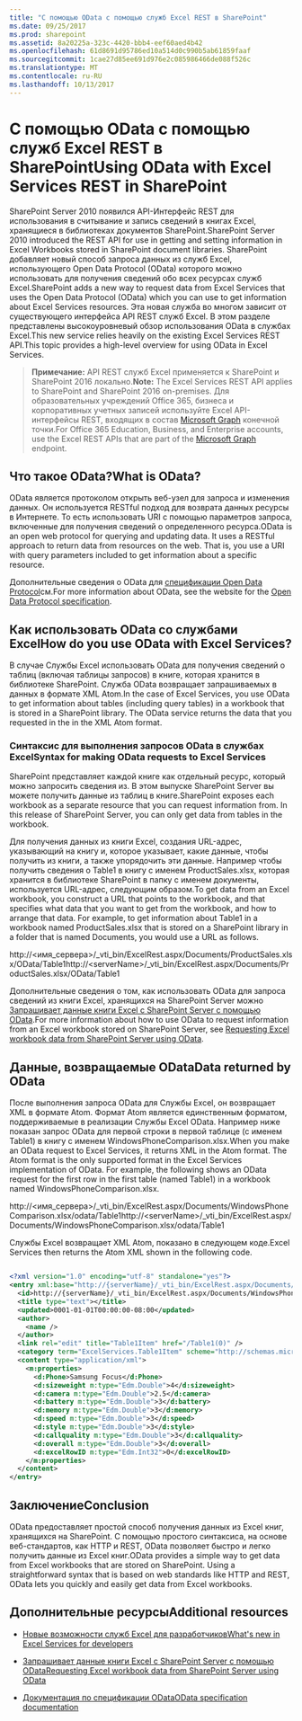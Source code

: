 ```yaml
---
title: "С помощью OData с помощью служб Excel REST в SharePoint"
ms.date: 09/25/2017
ms.prod: sharepoint
ms.assetid: 8a20225a-323c-4420-bbb4-eef60aed4b42
ms.openlocfilehash: 61d8691d95786ed10a514d0c990b5ab61859faaf
ms.sourcegitcommit: 1cae27d85ee691d976e2c085986466de088f526c
ms.translationtype: MT
ms.contentlocale: ru-RU
ms.lasthandoff: 10/13/2017
---
```

# <a name="using-odata-with-excel-services-rest-in-sharepoint"></a><span data-ttu-id="0e2ad-102">С помощью OData с помощью служб Excel REST в SharePoint</span><span class="sxs-lookup"><span data-stu-id="0e2ad-102">Using OData with Excel Services REST in SharePoint</span></span>
<span data-ttu-id="0e2ad-103">SharePoint Server 2010 появился API-Интерфейс REST для использования в считывание и запись сведений в книгах Excel, хранящиеся в библиотеках документов SharePoint.</span><span class="sxs-lookup"><span data-stu-id="0e2ad-103">SharePoint Server 2010 introduced the REST API for use in getting and setting information in Excel Workbooks stored in SharePoint document libraries.</span></span> <span data-ttu-id="0e2ad-104">SharePoint добавляет новый способ запроса данных из служб Excel, использующего Open Data Protocol (OData) которого можно использовать для получения сведений обо всех ресурсах служб Excel.</span><span class="sxs-lookup"><span data-stu-id="0e2ad-104">SharePoint adds a new way to request data from Excel Services that uses the Open Data Protocol (OData) which you can use to get information about Excel Services resources.</span></span> <span data-ttu-id="0e2ad-105">Эта новая служба во многом зависит от существующего интерфейса API REST служб Excel. В этом разделе представлены высокоуровневый обзор использования OData в службах Excel.</span><span class="sxs-lookup"><span data-stu-id="0e2ad-105">This new service relies heavily on the existing Excel Services REST API.This topic provides a high-level overview for using OData in Excel Services.</span></span>
> <span data-ttu-id="0e2ad-106">**Примечание:** API REST служб Excel применяется к SharePoint и SharePoint 2016 локально.</span><span class="sxs-lookup"><span data-stu-id="0e2ad-106">**Note:** The Excel Services REST API applies to SharePoint and SharePoint 2016 on-premises.</span></span> <span data-ttu-id="0e2ad-107">Для образовательных учреждений Office 365, бизнеса и корпоративных учетных записей используйте Excel API-интерфейсы REST, входящих в состав [Microsoft Graph](http://graph.microsoft.io/en-us/docs/api-reference/v1.0/resources/excel
> ) конечной точки.</span><span class="sxs-lookup"><span data-stu-id="0e2ad-107">For Office 365 Education, Business, and Enterprise accounts, use the Excel REST APIs that are part of the  [Microsoft Graph](http://graph.microsoft.io/en-us/docs/api-reference/v1.0/resources/excel
) endpoint.</span></span>
  
    
    


## <a name="what-is-odata"></a><span data-ttu-id="0e2ad-108">Что такое OData?</span><span class="sxs-lookup"><span data-stu-id="0e2ad-108">What is OData?</span></span>
<span data-ttu-id="0e2ad-109"><a name="xlsWhatIsOdata"> </a></span><span class="sxs-lookup"><span data-stu-id="0e2ad-109"></span></span>

<span data-ttu-id="0e2ad-p103">OData является протоколом открыть веб-узел для запроса и изменения данных. Он используется RESTful подход для возврата данных ресурсы в Интернете. То есть использовать URI с помощью параметров запроса, включенные для получения сведений о определенного ресурса.</span><span class="sxs-lookup"><span data-stu-id="0e2ad-p103">OData is an open web protocol for querying and updating data. It uses a RESTful approach to return data from resources on the web. That is, you use a URI with query parameters included to get information about a specific resource.</span></span>
  
    
    
<span data-ttu-id="0e2ad-113">Дополнительные сведения о OData для  [спецификации Open Data Protocol](http://www.odata.org)см.</span><span class="sxs-lookup"><span data-stu-id="0e2ad-113">For more information about OData, see the website for the  [Open Data Protocol specification](http://www.odata.org).</span></span>
  
    
    

## <a name="how-do-you-use-odata-with-excel-services"></a><span data-ttu-id="0e2ad-114">Как использовать OData со службами Excel</span><span class="sxs-lookup"><span data-stu-id="0e2ad-114">How do you use OData with Excel Services?</span></span>
<span data-ttu-id="0e2ad-115"><a name="xlsHowUseOdata"> </a></span><span class="sxs-lookup"><span data-stu-id="0e2ad-115"></span></span>

<span data-ttu-id="0e2ad-p104">В случае Службы Excel использовать OData для получения сведений о таблиц (включая таблицы запросов) в книге, которая хранится в библиотеке SharePoint. Служба OData возвращает запрашиваемых в данных в формате XML Atom.</span><span class="sxs-lookup"><span data-stu-id="0e2ad-p104">In the case of Excel Services, you use OData to get information about tables (including query tables) in a workbook that is stored in a SharePoint library. The OData service returns the data that you requested in the in the XML Atom format.</span></span>
  
    
    

### <a name="syntax-for-making-odata-requests-to-excel-services"></a><span data-ttu-id="0e2ad-118">Синтаксис для выполнения запросов OData в службах Excel</span><span class="sxs-lookup"><span data-stu-id="0e2ad-118">Syntax for making OData requests to Excel Services</span></span>
<span data-ttu-id="0e2ad-119"><a name="xlsOdataSyntax"> </a></span><span class="sxs-lookup"><span data-stu-id="0e2ad-119"></span></span>

<span data-ttu-id="0e2ad-p105">SharePoint представляет каждой книге как отдельный ресурс, который можно запросить сведения из. В этом выпуске SharePoint Server вы можете получить данные из таблиц в книге.</span><span class="sxs-lookup"><span data-stu-id="0e2ad-p105">SharePoint exposes each workbook as a separate resource that you can request information from. In this release of SharePoint Server, you can only get data from tables in the workbook.</span></span>
  
    
    
<span data-ttu-id="0e2ad-p106">Для получения данных из книги Excel, создания URL-адрес, указывающий на книгу и, которое указывает, какие данные, чтобы получить из книги, а также упорядочить эти данные. Например чтобы получить сведения о Table1 в книгу с именем ProductSales.xlsx, которая хранится в библиотеке SharePoint в папку с именем документы, используется URL-адрес, следующим образом.</span><span class="sxs-lookup"><span data-stu-id="0e2ad-p106">To get data from an Excel workbook, you construct a URL that points to the workbook, and that specifies what data that you want to get from the workbook, and how to arrange that data. For example, to get information about Table1 in a workbook named ProductSales.xlsx that is stored on a SharePoint library in a folder that is named Documents, you would use a URL as follows.</span></span>
  
    
    
<span data-ttu-id="0e2ad-124">http://\<имя_сервера\>/_vti_bin/ExcelRest.aspx/Documents/ProductSales.xlsx/OData/Table1</span><span class="sxs-lookup"><span data-stu-id="0e2ad-124">http://\<serverName\>/_vti_bin/ExcelRest.aspx/Documents/ProductSales.xlsx/OData/Table1</span></span>
  
    
    
<span data-ttu-id="0e2ad-125">Дополнительные сведения о том, как использовать OData для запроса сведений из книги Excel, хранящихся на SharePoint Server можно  [Запрашивает данные книги Excel с SharePoint Server с помощью OData](requesting-excel-workbook-data-from-sharepoint-server-using-odata.md).</span><span class="sxs-lookup"><span data-stu-id="0e2ad-125">For more information about how to use OData to request information from an Excel workbook stored on SharePoint Server, see  [Requesting Excel workbook data from SharePoint Server using OData](requesting-excel-workbook-data-from-sharepoint-server-using-odata.md).</span></span>
  
    
    

## <a name="data-returned-by-odata"></a><span data-ttu-id="0e2ad-126">Данные, возвращаемые OData</span><span class="sxs-lookup"><span data-stu-id="0e2ad-126">Data returned by OData</span></span>
<span data-ttu-id="0e2ad-127"><a name="xlsOdataReturnData"> </a></span><span class="sxs-lookup"><span data-stu-id="0e2ad-127"></span></span>

<span data-ttu-id="0e2ad-p107">После выполнения запроса OData для Службы Excel, он возвращает XML в формате Atom. Формат Atom является единственным форматом, поддерживаемые в реализации Службы Excel OData. Например ниже показан запрос OData для первой строки в первой таблице (с именем Table1) в книгу с именем WindowsPhoneComparison.xlsx.</span><span class="sxs-lookup"><span data-stu-id="0e2ad-p107">When you make an OData request to Excel Services, it returns XML in the Atom format. The Atom format is the only supported format in the Excel Services implementation of OData. For example, the following shows an OData request for the first row in the first table (named Table1) in a workbook named WindowsPhoneComparison.xlsx.</span></span>
  
    
    
<span data-ttu-id="0e2ad-131">http://\<имя_сервера\>/_vti_bin/ExcelRest.aspx/Documents/WindowsPhoneComparison.xlsx/odata/Table1</span><span class="sxs-lookup"><span data-stu-id="0e2ad-131">http://\<serverName\>/_vti_bin/ExcelRest.aspx/Documents/WindowsPhoneComparison.xlsx/odata/Table1</span></span>
  
    
    
<span data-ttu-id="0e2ad-132">Службы Excel возвращает XML Atom, показано в следующем коде.</span><span class="sxs-lookup"><span data-stu-id="0e2ad-132">Excel Services then returns the Atom XML shown in the following code.</span></span>
  
    
    



```XML

<?xml version="1.0" encoding="utf-8" standalone="yes"?>
<entry xml:base="http://{serverName}/_vti_bin/ExcelRest.aspx/Documents/WindowsPhoneComparison.xlsx/OData" xmlns:d="http://schemas.microsoft.com/ado/2007/08/dataservices" xmlns:m="http://schemas.microsoft.com/ado/2007/08/dataservices/metadata" m:etag="W/&amp;quot;datetime'0001-01-01T00%3A00%3A00'&amp;quot;" xmlns="http://www.w3.org/2005/Atom">
  <id>http://{serverName}/_vti_bin/ExcelRest.aspx/Documents/WindowsPhoneComparison.xlsx/OData/Table1(0)</id>
  <title type="text"></title>
  <updated>0001-01-01T00:00:00-08:00</updated>
  <author>
    <name />
  </author>
  <link rel="edit" title="Table1Item" href="/Table1(0)" />
  <category term="ExcelServices.Table1Item" scheme="http://schemas.microsoft.com/ado/2007/08/dataservices/scheme" />
  <content type="application/xml">
    <m:properties>
      <d:Phone>Samsung Focus</d:Phone>
      <d:sizeweight m:type="Edm.Double">4</d:sizeweight>
      <d:camera m:type="Edm.Double">2.5</d:camera>
      <d:battery m:type="Edm.Double">3</d:battery>
      <d:memory m:type="Edm.Double">3</d:memory>
      <d:speed m:type="Edm.Double">3</d:speed>
      <d:style m:type="Edm.Double">3</d:style>
      <d:callquality m:type="Edm.Double">3</d:callquality>
      <d:overall m:type="Edm.Double">3</d:overall>
      <d:excelRowID m:type="Edm.Int32">0</d:excelRowID>
    </m:properties>
  </content>
</entry>

```


## <a name="conclusion"></a><span data-ttu-id="0e2ad-133">Заключение</span><span class="sxs-lookup"><span data-stu-id="0e2ad-133">Conclusion</span></span>
<span data-ttu-id="0e2ad-134"><a name="xlsOdataReturnData"> </a></span><span class="sxs-lookup"><span data-stu-id="0e2ad-134"></span></span>

<span data-ttu-id="0e2ad-p108">OData предоставляет простой способ получения данных из Excel книг, хранящихся на SharePoint. С помощью простого синтаксиса, на основе веб-стандартов, как HTTP и REST, OData позволяет быстро и легко получить данные из Excel книг.</span><span class="sxs-lookup"><span data-stu-id="0e2ad-p108">OData provides a simple way to get data from Excel workbooks that are stored on SharePoint. Using a straightforward syntax that is based on web standards like HTTP and REST, OData lets you quickly and easily get data from Excel workbooks.</span></span>
  
    
    

## <a name="additional-resources"></a><span data-ttu-id="0e2ad-137">Дополнительные ресурсы</span><span class="sxs-lookup"><span data-stu-id="0e2ad-137">Additional resources</span></span>
<span data-ttu-id="0e2ad-138"><a name="xlsOdataAddRes"> </a></span><span class="sxs-lookup"><span data-stu-id="0e2ad-138"></span></span>


-  [<span data-ttu-id="0e2ad-139">Новые возможности служб Excel для разработчиков</span><span class="sxs-lookup"><span data-stu-id="0e2ad-139">What's new in Excel Services for developers</span></span>](http://msdn.microsoft.com/library/09e96c8b-cb55-4fd1-a797-b50fbf0f9296.aspx)
    
  
-  [<span data-ttu-id="0e2ad-140">Запрашивает данные книги Excel с SharePoint Server с помощью OData</span><span class="sxs-lookup"><span data-stu-id="0e2ad-140">Requesting Excel workbook data from SharePoint Server using OData</span></span>](requesting-excel-workbook-data-from-sharepoint-server-using-odata.md)
    
  
-  [<span data-ttu-id="0e2ad-141">Документация по спецификации OData</span><span class="sxs-lookup"><span data-stu-id="0e2ad-141">OData specification documentation</span></span>](http://www.odata.org)
    
  

